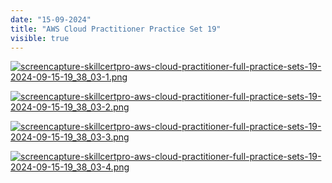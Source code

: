```yaml
---
date: "15-09-2024"
title: "AWS Cloud Practitioner Practice Set 19"
visible: true
---
```

<a href="/blog/images/screencapture-skillcertpro-aws-cloud-practitioner-full-practice-sets-19-2024-09-15-19_38_03-1.png" target="_blank"><img src="/blog/images/screencapture-skillcertpro-aws-cloud-practitioner-full-practice-sets-19-2024-09-15-19_38_03-1.png" alt="screencapture-skillcertpro-aws-cloud-practitioner-full-practice-sets-19-2024-09-15-19_38_03-1.png" /></a>

<a href="/blog/images/screencapture-skillcertpro-aws-cloud-practitioner-full-practice-sets-19-2024-09-15-19_38_03-2.png" target="_blank"><img src="/blog/images/screencapture-skillcertpro-aws-cloud-practitioner-full-practice-sets-19-2024-09-15-19_38_03-2.png" alt="screencapture-skillcertpro-aws-cloud-practitioner-full-practice-sets-19-2024-09-15-19_38_03-2.png" /></a>

<a href="/blog/images/screencapture-skillcertpro-aws-cloud-practitioner-full-practice-sets-19-2024-09-15-19_38_03-3.png" target="_blank"><img src="/blog/images/screencapture-skillcertpro-aws-cloud-practitioner-full-practice-sets-19-2024-09-15-19_38_03-3.png" alt="screencapture-skillcertpro-aws-cloud-practitioner-full-practice-sets-19-2024-09-15-19_38_03-3.png" /></a>

<a href="/blog/images/screencapture-skillcertpro-aws-cloud-practitioner-full-practice-sets-19-2024-09-15-19_38_03-4.png" target="_blank"><img src="/blog/images/screencapture-skillcertpro-aws-cloud-practitioner-full-practice-sets-19-2024-09-15-19_38_03-4.png" alt="screencapture-skillcertpro-aws-cloud-practitioner-full-practice-sets-19-2024-09-15-19_38_03-4.png" /></a>